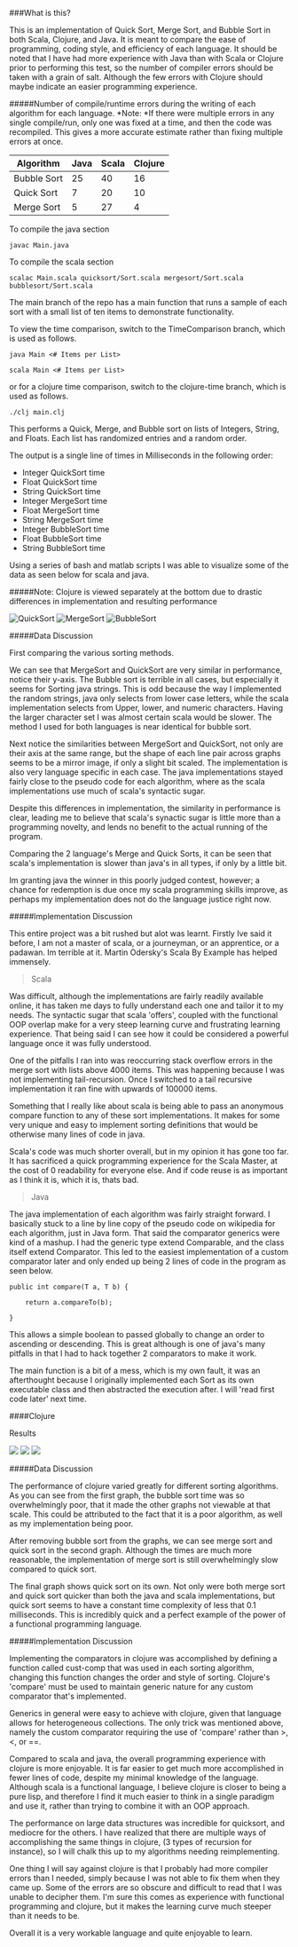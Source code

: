 ###What is this?

This is an implementation of Quick Sort, Merge Sort, and Bubble Sort in both Scala, Clojure, and Java. It is meant to compare the ease of programming, coding style, and efficiency of each language. It should be noted that I have had more experience with Java than with Scala or Clojure prior to performing this test, so the number of compiler errors should be taken with a grain of salt. Although the few errors with Clojure should maybe indicate an easier programming experience.

#####Number of compile/runtime errors during the writing of each algorithm for each language. 
*Note: *If there were multiple errors in any single compile/run, only one was fixed at a time, and then the code was recompiled. This gives a more accurate estimate rather than fixing multiple errors at once.

| Algorithm | Java | Scala|Clojure|
|-----------|------|------|-------|
|Bubble Sort|  25  |   40 | 16    |
|Quick Sort |   7  |   20 |  10   |
|Merge Sort |   5  |  27  |   4   |

To compile the java section

```
javac Main.java
```

To compile the scala section

```
scalac Main.scala quicksort/Sort.scala mergesort/Sort.scala bubblesort/Sort.scala

```

The main branch of the repo has a main function that runs a sample of each sort with a small list of ten items to demonstrate functionality.

To view the time comparison, switch to the TimeComparison branch, which is used as follows.

```
java Main <# Items per List>
```

```
scala Main <# Items per List>

```
or for a clojure time comparison, switch to the clojure-time branch, which is used as follows.

```
./clj main.clj

```
This performs a Quick, Merge, and Bubble sort on lists of Integers, String, and Floats. Each list has randomized entries and a random order.

The output is a single line of times in Milliseconds in the following order:

* Integer QuickSort time
* Float QuickSort time
* String QuickSort time
* Integer MergeSort time
* Float MergeSort time
* String MergeSort time
* Integer BubbleSort time
* Float BubbleSort time
* String BubbleSort time

Using a series of bash and matlab scripts I was able to visualize some of the data as seen below for scala and java.

#####Note: Clojure is viewed separately at the bottom due to drastic differences in implementation and resulting performance

![QuickSort](graphing/quicksort.png)
![MergeSort](graphing/mergesort.png)
![BubbleSort](graphing/bubblesort.png)

#####Data Discussion

First comparing the various sorting methods. 

We can see that MergeSort and QuickSort are very similar in performance, notice their y-axis. The Bubble sort is terrible in all cases, but especially it seems for Sorting java strings. This is odd because the way I implemented the random strings, java only selects from lower case letters, while the scala implementation selects from Upper, lower, and numeric characters. Having the larger character set I was almost certain scala would be slower. The method I used for both languages is near identical for bubble sort.

Next notice the similarities between MergeSort and QuickSort, not only are their axis at the same range, but the shape of each line pair across graphs seems to be a mirror image, if only a slight bit scaled. The implementation is also very language specific in each case. The java implementations stayed fairly close to the pseudo code for each algorithm, where as the scala implementations use much of scala's syntactic sugar. 

Despite this differences in implementation, the similarity in performance is clear, leading me to believe that scala's synactic sugar is little more than a programming novelty, and lends no benefit to the actual running of the program.

Comparing the 2 language's Merge and Quick Sorts, it can be seen that scala's implementation is slower than java's in all types, if only by a little bit.

Im granting java the winner in this poorly judged contest, however; a chance for redemption is due once my scala programming skills improve, as perhaps my implementation does not do the language justice right now.

#####Implementation Discussion

This entire project was a bit rushed but alot was learnt. Firstly Ive said it before, I am not a master of scala, or a journeyman, or an apprentice, or a padawan. Im terrible at it. Martin Odersky's Scala By Example has helped immensely.

>Scala 

Was difficult, although the implementations are fairly readily available online, it has taken me days to fully understand each one and tailor it to my needs. The syntactic sugar that scala 'offers', coupled with the functional OOP overlap make for a very steep learning curve and frustrating learning experience. That being said I can see how it could be considered a powerful language once it was fully understood.

One of the pitfalls I ran into was reoccurring stack overflow errors in the merge sort with lists above 4000 items. This was happening because I was not implementing tail-recursion. Once I switched to a tail recursive implementation it ran fine with upwards of 100000 items.

Something that I really like about scala is being able to pass an anonymous compare function to any of these sort implementations. It makes for some very unique and easy to implement sorting definitions that would be otherwise many lines of code in java.

Scala's code was much shorter overall, but in my opinion it has gone too far. It has sacrificed a quick programming experience for the Scala Master, at the cost of 0 readability for everyone else. And if code reuse is as important as I think it is, which it is, thats bad.

>Java

The java implementation of each algorithm was fairly straight forward. I basically stuck to a line by line copy of the pseudo code on wikipedia for each algorithm, just in Java form. That said the comparator generics were kind of a mashup. I had the generic type extend Comparable, and the class itself extend Comparator. This led to the easiest implementation of a custom comparator later and only ended up being 2 lines of code in the program as seen below.

```
public int compare(T a, T b) {

	return a.compareTo(b);

}
```

This allows a simple boolean to passed globally to change an order to ascending or descending. This is great although is one of java's many pitfalls in that I had to hack together 2 comparators to make it work.

The main function is a bit of a mess, which is my own fault, it was an afterthought because I originally implemented each Sort as its own executable class and then abstracted the execution after. I will 'read first code later' next time.

####Clojure

Results 

![](graphing/clojure-all.png)
![](graphing/clojure-2.png)
![](graphing/clojure-3.png)

#####Data Discussion

The performance of clojure varied greatly for different sorting algorithms. As you can see from the first graph, the bubble sort time was so overwhelmingly poor, that it made the other graphs not viewable at that scale. This could be attributed to the fact that it is a poor algorithm, as well as my implementation being poor.

After removing bubble sort from the graphs, we can see merge sort and quick sort in the second graph. Although the times are much more reasonable, the implementation of merge sort is still overwhelmingly slow compared to quick sort.

The final graph shows quick sort on its own. Not only were both merge sort and quick sort quicker than both the java and scala implementations, but quick sort seems to have a constant time complexity of less that 0.1 milliseconds. This is incredibly quick and a perfect example of the power of a functional programming language.

#####Implementation Discussion

Implementing the comparators in clojure was accomplished by defining a function called cust-comp that was used in each sorting algorithm, changing this function changes the order and style of sorting. Clojure's 'compare' must be used to maintain generic nature for any custom comparator that's implemented.

Generics in general were easy to achieve with clojure, given that language allows for heterogeneous collections. The only trick was mentioned above, namely the custom comparator requiring the use of 'compare' rather than >, <, or ==.

Compared to scala and java, the overall programming experience with clojure is more enjoyable. It is far easier to get much more accomplished in fewer lines of code, despite my minimal knowledge of the language. Although scala is a functional language, I believe clojure is closer to being a pure lisp, and therefore I find it much easier to think in a single paradigm and use it, rather than trying to combine it with an OOP approach.

The performance on large data structures was incredible for quicksort, and mediocre for the others. I have realized that there are multiple ways of accomplishing the same things in clojure, (3 types of recursion for instance), so I will chalk this up to my algorithms needing reimplementing.

One thing I will say against clojure is that I probably had more compiler errors than I needed, simply because I was not able to fix them when they came up. Some of the errors are so obscure and difficult to read that I was unable to decipher them. I'm sure this comes as experience with functional programming and clojure, but it makes the learning curve much steeper than it needs to be.

Overall it is a very workable language and quite enjoyable to learn.